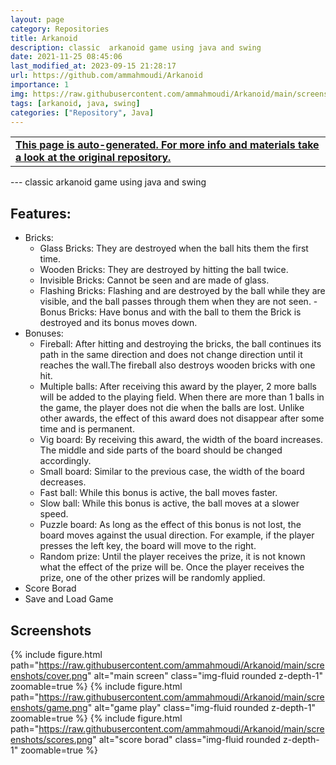 ```yaml
---
layout: page
category: Repositories
title: Arkanoid
description: classic  arkanoid game using java and swing
date: 2021-11-25 08:45:06 
last_modified_at: 2023-09-15 21:28:17 
url: https://github.com/ammahmoudi/Arkanoid
importance: 1
img: https://raw.githubusercontent.com/ammahmoudi/Arkanoid/main/screenshots/cover.png
tags: [arkanoid, java, swing]
categories: ["Repository", Java]
---
```

<div id="open-in-github" > <table class="table-cv list-group-table"> <tbody> <tr>    <td class="list-group-name"><b>   <a href="https://github.com/ammahmoudi/Arkanoid" rel="external nofollow noopener" target="_blank"><i class="fa-brands fa-github"></i> This page is auto-generated. For more info and materials take a look at the original repository.</a> </b></td></tr> </tbody> </table></div>
---
classic  arkanoid game using java and swing

## Features:
- Bricks:
  - Glass Bricks: They are destroyed when the ball hits them the first time.
  - Wooden Bricks: They are destroyed by hitting the ball twice.
  - Invisible Bricks: Cannot be seen and are made of glass.
  - Flashing Bricks: Flashing and are destroyed by the ball while they are visible, and the ball passes through them when they are not seen.
  -Bonus Bricks: Have bonus and with the ball to them the Brick is destroyed and its bonus moves down.
- Bonuses:
  - Fireball: After hitting and destroying the bricks, the ball continues its path in the same direction and does not change direction until it reaches the wall.The fireball also destroys wooden bricks with one hit.
  - Multiple balls: After receiving this award by the player, 2 more balls will be added to the playing field. When there are more than 1 balls in the game, the player does not die when the balls are lost. Unlike other awards, the effect of this award does not disappear after some time and is permanent.
  - Vig board: By receiving this award, the width of the board increases. The middle and side parts of the board should be changed accordingly.
  - Small board: Similar to the previous case, the width of the board decreases.
  - Fast ball: While this bonus is active, the ball moves faster.
  - Slow ball: While this bonus is active, the ball moves at a slower speed.
  - Puzzle board: As long as the effect of this bonus is not lost, the board moves against the usual direction. For example, if the player presses the left key, the board will move to the right.
  - Random prize: Until the player receives the prize, it is not known what the effect of the prize will be. Once the player receives the prize, one of the other prizes will be randomly applied.
- Score Borad
- Save and Load Game
## Screenshots
{% include figure.html path="https://raw.githubusercontent.com/ammahmoudi/Arkanoid/main/screenshots/cover.png" alt="main screen" class="img-fluid rounded z-depth-1" zoomable=true %}
{% include figure.html path="https://raw.githubusercontent.com/ammahmoudi/Arkanoid/main/screenshots/game.png" alt="game play" class="img-fluid rounded z-depth-1" zoomable=true %}
{% include figure.html path="https://raw.githubusercontent.com/ammahmoudi/Arkanoid/main/screenshots/scores.png" alt="score borad" class="img-fluid rounded z-depth-1" zoomable=true %}
